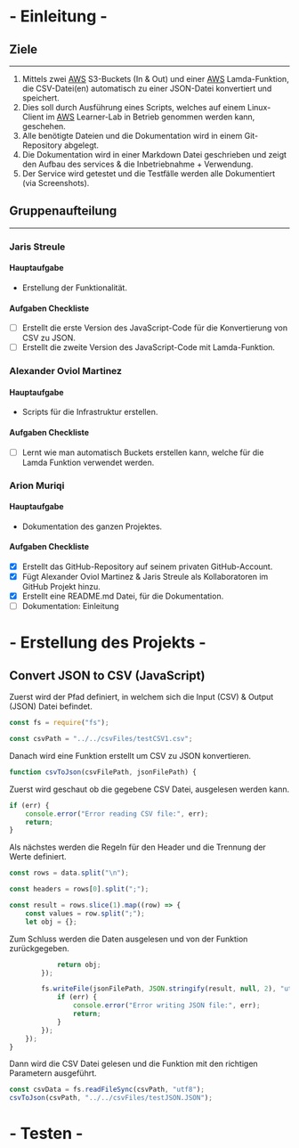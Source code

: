 # - Einleitung -
## Ziele
---
1. Mittels zwei [AWS](https://awsacademy.instructure.com/) S3-Buckets (In & Out) und einer [AWS](https://awsacademy.instructure.com/) Lamda-Funktion, die CSV-Datei(en) automatisch zu einer JSON-Datei konvertiert und speichert.
2. Dies soll durch Ausführung eines Scripts, welches auf einem Linux-Client im [AWS](https://awsacademy.instructure.com/) Learner-Lab in Betrieb genommen werden kann, geschehen.
3.  Alle benötigte Dateien und die Dokumentation wird in einem Git-Repository abgelegt.
4. Die Dokumentation wird in einer Markdown Datei geschrieben und zeigt den Aufbau des services & die Inbetriebnahme + Verwendung.
5. Der Service wird getestet und die Testfälle werden alle Dokumentiert (via Screenshots).
## Gruppenaufteilung
---
### Jaris Streule
#### Hauptaufgabe
- Erstellung der Funktionalität.
#### Aufgaben Checkliste
- [ ] Erstellt die erste Version des JavaScript-Code für die Konvertierung von CSV zu JSON.
- [ ] Erstellt die zweite Version des JavaScript-Code mit Lamda-Funktion.
### Alexander Oviol Martinez
#### Hauptaufgabe
- Scripts für die Infrastruktur erstellen.
#### Aufgaben Checkliste
- [ ] Lernt wie man automatisch Buckets erstellen kann, welche für die Lamda Funktion verwendet werden.
### Arion Muriqi
#### Hauptaufgabe
- Dokumentation des ganzen Projektes.
#### Aufgaben Checkliste
- [x] Erstellt das GitHub-Repository auf seinem privaten GitHub-Account.
- [x] Fügt Alexander Oviol Martinez & Jaris Streule als Kollaboratoren im GitHub Projekt hinzu.
- [x] Erstellt eine README.md Datei, für die Dokumentation.
- [ ] Dokumentation: Einleitung

# - Erstellung des Projekts -
## Convert JSON to CSV (JavaScript)
Zuerst wird der Pfad definiert, in welchem sich die Input (CSV) & Output (JSON) Datei befindet.
```js
const fs = require("fs");

const csvPath = "../../csvFiles/testCSV1.csv";
```

Danach wird eine Funktion erstellt um CSV zu JSON konvertieren.
```js
function csvToJson(csvFilePath, jsonFilePath) {
```

Zuerst wird geschaut ob die gegebene CSV Datei, ausgelesen werden kann.
```js
if (err) {
    console.error("Error reading CSV file:", err);
    return;
}
```

Als nächstes werden die Regeln für den Header und die Trennung der Werte definiert.
```js
const rows = data.split("\n");

const headers = rows[0].split(";");

const result = rows.slice(1).map((row) => {
    const values = row.split(";");
    let obj = {};
```

Zum Schluss werden die Daten ausgelesen und von der Funktion zurückgegeben.

```js
			return obj;
        });

        fs.writeFile(jsonFilePath, JSON.stringify(result, null, 2), "utf-8", (err) => {
            if (err) {
                console.error("Error writing JSON file:", err);
                return;
            }
        });
    });
}
```

Dann wird die CSV Datei gelesen und die Funktion mit den richtigen Parametern ausgeführt.

```js
const csvData = fs.readFileSync(csvPath, "utf8");
csvToJson(csvPath, "../../csvFiles/testJSON.JSON");
```

# - Testen -
